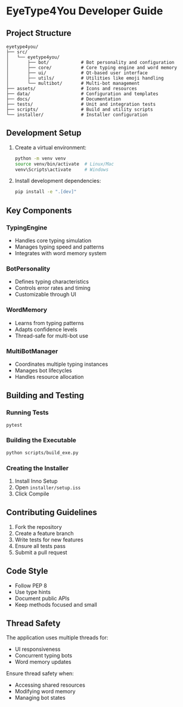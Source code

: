 # EyeType4You Developer Guide

## Project Structure

```
eyetype4you/
├── src/
│   └── eyetype4you/
│       ├── bot/            # Bot personality and configuration
│       ├── core/           # Core typing engine and word memory
│       ├── ui/             # Qt-based user interface
│       ├── utils/          # Utilities like emoji handling
│       └── multibot/       # Multi-bot management
├── assets/                 # Icons and resources
├── data/                   # Configuration and templates
├── docs/                   # Documentation
├── tests/                  # Unit and integration tests
├── scripts/                # Build and utility scripts
└── installer/              # Installer configuration
```

## Development Setup

1. Create a virtual environment:
   ```bash
   python -m venv venv
   source venv/bin/activate  # Linux/Mac
   venv\Scripts\activate     # Windows
   ```

2. Install development dependencies:
   ```bash
   pip install -e ".[dev]"
   ```

## Key Components

### TypingEngine
- Handles core typing simulation
- Manages typing speed and patterns
- Integrates with word memory system

### BotPersonality
- Defines typing characteristics
- Controls error rates and timing
- Customizable through UI

### WordMemory
- Learns from typing patterns
- Adapts confidence levels
- Thread-safe for multi-bot use

### MultiBotManager
- Coordinates multiple typing instances
- Manages bot lifecycles
- Handles resource allocation

## Building and Testing

### Running Tests
```bash
pytest
```

### Building the Executable
```bash
python scripts/build_exe.py
```

### Creating the Installer
1. Install Inno Setup
2. Open `installer/setup.iss`
3. Click Compile

## Contributing Guidelines

1. Fork the repository
2. Create a feature branch
3. Write tests for new features
4. Ensure all tests pass
5. Submit a pull request

## Code Style

- Follow PEP 8
- Use type hints
- Document public APIs
- Keep methods focused and small

## Thread Safety

The application uses multiple threads for:
- UI responsiveness
- Concurrent typing bots
- Word memory updates

Ensure thread safety when:
- Accessing shared resources
- Modifying word memory
- Managing bot states